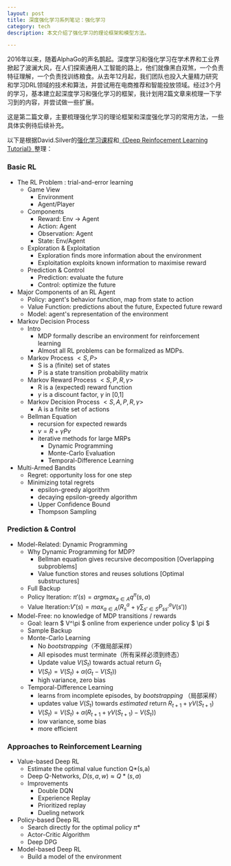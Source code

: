 ```yaml
---
layout: post
title: 深度强化学习系列笔记：强化学习
category: tech 
description: 本文介绍了强化学习的理论框架和模型方法。

---
```


2016年以来，随着AlphaGo的声名鹊起。深度学习和强化学习在学术界和工业界掀起了波澜大风，在人们探索通用人工智能的路上，他们就像黑白双煞，一个负责特征理解，一个负责找训练粮食。从去年12月起，我们团队也投入大量精力研究和学习DRL领域的技术和算法，并尝试用在电商推荐和智能投放领域。经过3个月的学习，基本建立起深度学习和强化学习的框架，我计划用2篇文章来梳理一下学习到的内容，并尝试做一些扩展。

这是第二篇文章，主要梳理强化学习的理论框架和深度强化学习的常用方法，一些具体实例待后续补充。

以下是根据David.Silver的[强化学习课程](http://www0.cs.ucl.ac.uk/staff/d.silver/web/Teaching.html)和[《Deep Reinfocement Learning Tutorial》](http://www0.cs.ucl.ac.uk/staff/d.silver/web/Resources_files/deep_rl.pdf)整理：

### Basic RL

* The RL Problem : trial-and-error learning
    - Game View
        + Environment
        + Agent/Player  
    - Components
        + Reward: Env -> Agent
        + Action: Agent
        + Observation: Agent
        + State: Env/Agent
    - Exploration & Exploitation
        + Exploration finds more information about the environment
        + Exploitation exploits known information to maximise reward
    - Prediction & Control
        + Prediction: evaluate the future
        + Control: optimize the future
* Major Components of an RL Agent
    - Policy: agent's behavior function, map from state to action
    - Value Function: predictions about the future, Expected future reward
    - Model: agent's representation of the environment 
* Markov Decision Process
    - Intro
        + MDP formally describe an environment for reinforcement learning
        +  Almost all RL problems can be formalized as MDPs.
    - Markov Process $<S, P>$
        + S is a (finite) set of states
        + P is a state transition probability matrix  
    - Markov Reward Process $<S, P, R, \gamma>$
        + R is a (expected) reward function
        + $\gamma$ is a discount factor, $\gamma$ in [0,1]
    - Markov Decision Process $<S, A, P, R, \gamma>$
        + A is a finite set of actions 
    - Bellman Equation
        + recursion for expected rewards 
        + $v = R + \gamma Pv$
        + iterative methods for large MRPs
            - Dynamic Programming
            - Monte-Carlo Evaluation
            - Temporal-Difference Learning 
* Multi-Armed Bandits
    - Regret: opportunity loss for one step
    - Minimizing total regrets
        + epsilon-greedy algorithm
        + decaying epsilon-greedy algorithm
        + Upper Confidence Bound
        + Thompson Sampling

### Prediction & Control

* Model-Related: Dynamic Programming
    - Why Dynamic Programming for MDP?
        + Bellman equation gives recursive decomposition [Overlapping subproblems]
        + Value function stores and reuses solutions [Optimal substructures]
    - Full Backup
    - Policy Iteration: $\pi'(s)=argmax_{a \in A} q^\pi(s,a)$
    - Value Iteration:$V'(s)=max_{a \in A}(R_s^a+\gamma\sum_{s' \in S}P_{ss'}^aV(s'))$
* Model-Free: no knowledge of MDP transitions / rewards
    - Goal: learn $ V^\pi $ online from experience under policy $ \pi $
    - Sample Backup
    - Monte-Carlo Learning
        + No *bootstrapping*（不做局部采样）
        + All episodes must terminate（所有采样必须到终态）
        + Update value $V(S_t)$ towards actual return $G_t$
        + $V(S_t)=V(S_t)+\alpha(G_t-V(S_t))$
        + high variance, zero bias
    - Temporal-Difference Learning
        + learns from incomplete episodes, by *bootstrapping* （局部采样）
        + updates value $V(S_t)$ towards *estimated* return $R_{t+1}+\gamma V(S_{t+1})$
        + $V(S_t)=V(S_t)+\alpha(R_{t+1}+\gamma V(S_{t+1})-V(S_t))$
        + low variance, some bias
        + more efficient

### Approaches to Reinforcement Learning

* Value-based Deep RL
    - Estimate the optimal value function Q*(s,a)
    - Deep Q-Networks, $D(s,a,w) \approx Q*(s,a)$
    - Improvements
        + Double DQN 
        + Experience Replay
        + Prioritized replay
        + Dueling network
* Policy-based Deep RL
    - Search directly for the optimal policy $\pi*$
    - Actor-Critic Algorithm
    - Deep DPG
* Model-based Deep RL
    - Build a model of the environment 
